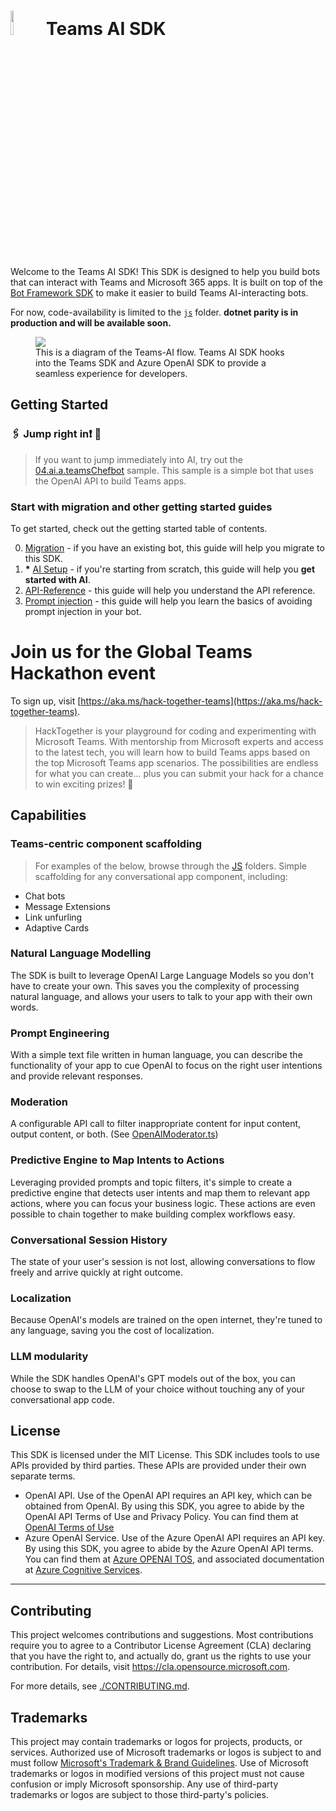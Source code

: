 # <image src="https://github.com/microsoft/teams-ai/assets/14900841/31453242-4da6-424b-97a3-8a66207f8d20" height="10%" width="10%" /> Teams AI SDK

Welcome to the Teams AI SDK! This SDK is designed to help you build bots that can interact with Teams and Microsoft 365 apps. It is built on top of the [Bot Framework SDK](https://github.com/microsoft/botbuilder-js) to make it easier to build Teams AI-interacting bots.

For now, code-availability is limited to the [`js`](./js/) folder. **dotnet parity is in production and will be available soon.**

<figure>
<img src="https://github.com/microsoft/teams-ai/assets/14900841/2612b0fb-dae1-400c-8321-c01b9e44fe62" />
<figcaption>This is a diagram of the Teams-AI flow. Teams AI SDK hooks into the Teams SDK and Azure OpenAI SDK to provide a seamless experience for developers.</figcaption>
</figure>

## Getting Started

### 🖇️ Jump right in❗️ 📎

> If you want to jump immediately into AI, try out the [04.ai.a.teamsChefbot](./js/samples/04.ai.a.chefbot) sample. This sample is a simple bot that uses the OpenAI API to build Teams apps.

### Start with migration and other getting started guides

To get started, check out the getting started table of contents.

0. [Migration](getting-started/00.MIGRATION.md) - if you have an existing bot, this guide will help you migrate to this SDK.
1. **\*** [AI Setup](getting-started/01.AI-SETUP.md) - if you're starting from scratch, this guide will help you <large>**get started with AI**</large>.
2. [API-Reference](getting-started/02.API-REFERENCE.md) - this guide will help you understand the API reference.
3. [Prompt injection](getting-started/03.PROMPT-INJECTION.md) - this guide will help you learn the basics of avoiding prompt injection in your bot.

# Join us for the Global Teams Hackathon event

To sign up, visit [https://aka.ms/hack-together-teams](https://aka.ms/hack-together-teams).

> HackTogether is your playground for coding and experimenting with Microsoft Teams. With mentorship from Microsoft experts and access to the latest tech, you will learn how to build Teams apps based on the top Microsoft Teams app scenarios. The possibilities are endless for what you can create... plus you can submit your hack for a chance to win exciting prizes! 🥳

## Capabilities

### Teams-centric component scaffolding

> For examples of the below, browse through the [JS](./js/samples/) folders.
> Simple scaffolding for any conversational app component, including:

- Chat bots
- Message Extensions
- Link unfurling
- Adaptive Cards

### Natural Language Modelling

The SDK is built to leverage OpenAI Large Language Models so you don't have to create your own. This saves you the complexity of processing natural language, and allows your users to talk to your app with their own words.

### Prompt Engineering

With a simple text file written in human language, you can describe the functionality of your app to cue OpenAI to focus on the right user intentions and provide relevant responses.

### Moderation

A configurable API call to filter inappropriate content for input content, output content, or both. (See [OpenAIModerator.ts](./js/src/openai/OpenAIModerator.ts))

### Predictive Engine to Map Intents to Actions

Leveraging provided prompts and topic filters, it's simple to create a predictive engine that detects user intents and map them to relevant app actions, where you can focus your business logic. These actions are even possible to chain together to make building complex workflows easy.

### Conversational Session History

The state of your user's session is not lost, allowing conversations to flow freely and arrive quickly at right outcome.

### Localization

Because OpenAI's models are trained on the open internet, they're tuned to any language, saving you the cost of localization.

### LLM modularity

While the SDK handles OpenAI's GPT models out of the box, you can choose to swap to the LLM of your choice without touching any of your conversational app code.

## License

This SDK is licensed under the MIT License. This SDK includes tools to use APIs provided by third parties. These APIs are provided under their own separate terms.

- OpenAI API. Use of the OpenAI API requires an API key, which can be obtained from OpenAI. By using this SDK, you agree to abide by the OpenAI API Terms of Use and Privacy Policy. You can find them at [OpenAI Terms of Use](https://openai.com/policies/terms-of-use)
- Azure OpenAI Service. Use of the Azure OpenAI API requires an API key. By using this SDK, you agree to abide by the Azure OpenAI API terms. You can find them at [Azure OPENAI TOS](https://www.microsoft.com/licensing/terms/productoffering/MicrosoftAzure/MCA#ServiceSpecificTerms), and associated documentation at [Azure Cognitive Services](https://learn.microsoft.com/en-us/azure/cognitive-services/openai/).

---

## Contributing

This project welcomes contributions and suggestions. Most contributions require you to agree to a
Contributor License Agreement (CLA) declaring that you have the right to, and actually do, grant us
the rights to use your contribution. For details, visit https://cla.opensource.microsoft.com.

For more details, see [./CONTRIBUTING.md](./CONTRIBUTING.md).

## Trademarks

This project may contain trademarks or logos for projects, products, or services. Authorized use of Microsoft
trademarks or logos is subject to and must follow
[Microsoft's Trademark & Brand Guidelines](https://www.microsoft.com/en-us/legal/intellectualproperty/trademarks/usage/general).
Use of Microsoft trademarks or logos in modified versions of this project must not cause confusion or imply Microsoft sponsorship.
Any use of third-party trademarks or logos are subject to those third-party's policies.
